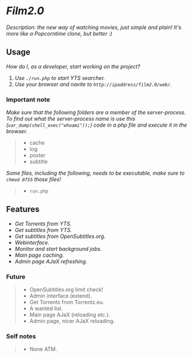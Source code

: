 # _Film2.0_

_Description: the new way of watching movies, just simple and plain! It's more like a Popcorntime clone, but better :)_

## Usage

_How do I, as a developer, start working on the project?_ 

1. _Use `./run.php` to start YTS searcher._
2. _Use your browser and navite to `http://ipaddress/film2.0/web/`._

### Important note

_Make sure that the following folders are a member of the server-process. To find out what the server-process name is use this (`var_dump(shell_exec("whoami"));`) code in a php file and execute it in the browser._

> - cache
> - log
> - poster
> - subtitle

_Some files, including the following, needs to be executable, make sure to `chmod 0755` those files!_

> - `run.php`

## Features

* _Get Torrents from YTS._
* _Get subtitles from YTS._
* _Get subtitles from OpenSubtitles.org._
* _Webinterface._
* _Monitor and start background jobs._
* _Main page caching._
* _Admin page AJaX refreshing._

### Future

> - OpenSubtitles.org limit check!
> - Admin interface (extend).
> - Get Torrents from Torrentz.eu.
> - A wanted list.
> - Main page AJaX (reloading etc.).
> - Admin page, nicer AJaX reloading.

### Self notes

> - None ATM.